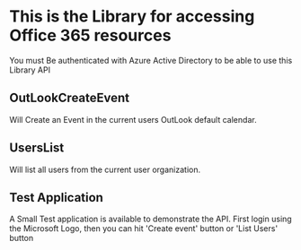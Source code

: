 # This is the Library for accessing Office 365 resources
You must Be authenticated with Azure Active Directory to be able to use this Library API
## OutLookCreateEvent
Will Create an Event in the current users OutLook default calendar.
## UsersList
Will list all users from the current user organization.
## Test Application
A Small Test application is available to demonstrate the API. First login using the Microsoft Logo, then you can hit 'Create event' button or 'List Users' button

